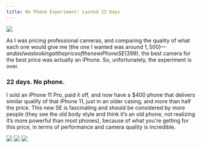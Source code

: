```yaml
---
title: No Phone Experiment: Lasted 22 Days
---
```


![][image-1]

As I was pricing professional cameras, and comparing the quality of what each one would give me (the one I wanted was around $1,500) — and as I was looking at the price of the new iPhone SE ($399), the best camera for the best price was actually an iPhone. So, unfortunately, the experiment is over.

### 22 days. No phone.

I sold an iPhone 11 Pro, paid it off, and now have a $400 phone that delivers similar qualify of that iPhone 11, just in an older casing, and more than half the price. This new SE is fascinating and should be considered by more people (they see the old body style and think it’s an old phone, not realizing it’s more powerful than most phones), because of what you're getting for this price, in terms of performance and camera quality is incredible.

![][image-2]
![][image-3]
![][image-4]

[image-1]:	https://store.storeimages.cdn-apple.com/4982/as-images.apple.com/is/iphone-se-red-select-2020?wid=940&hei=1112&fmt=png-alpha&qlt=80&.v=1586574260319
[image-2]:	https://i.imgur.com/C8Ccpwr.jpg
[image-3]:	https://i.imgur.com/cmOOR2v.jpg
[image-4]:	https://i.imgur.com/Tl94DSF.jpg